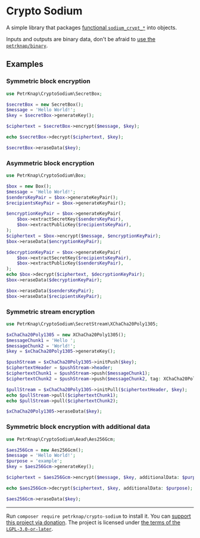 # Crypto Sodium

A simple library that packages [functional `sodium_crypt_*`](https://www.php.net/manual/en/book.sodium.php) into objects.

Inputs and outputs are binary data, don't be afraid to [use the `petrknap/binary`](https://github.com/petrknap/php-binary).


## Examples

### Symmetric block encryption

```php
use PetrKnap\CryptoSodium\SecretBox;

$secretBox = new SecretBox();
$message = 'Hello World!';
$key = $secretBox->generateKey();

$ciphertext = $secretBox->encrypt($message, $key);

echo $secretBox->decrypt($ciphertext, $key);

$secretBox->eraseData($key);
```

### Asymmetric block encryption

```php
use PetrKnap\CryptoSodium\Box;

$box = new Box();
$message = 'Hello World!';
$sendersKeyPair = $box->generateKeyPair();
$recipientsKeyPair = $box->generateKeyPair();

$encryptionKeyPair = $box->generateKeyPair(
    $box->extractSecretKey($sendersKeyPair),
    $box->extractPublicKey($recipientsKeyPair),
);
$ciphertext = $box->encrypt($message, $encryptionKeyPair);
$box->eraseData($encryptionKeyPair);

$decryptionKeyPair = $box->generateKeyPair(
    $box->extractSecretKey($recipientsKeyPair),
    $box->extractPublicKey($sendersKeyPair),
);
echo $box->decrypt($ciphertext, $decryptionKeyPair);
$box->eraseData($decryptionKeyPair);

$box->eraseData($sendersKeyPair);
$box->eraseData($recipientsKeyPair);
```

### Symmetric stream encryption

```php
use PetrKnap\CryptoSodium\SecretStream\XChaCha20Poly1305;

$xChaCha20Poly1305 = new XChaCha20Poly1305();
$messageChunk1 = 'Hello ';
$messageChunk2 = 'World!';
$key = $xChaCha20Poly1305->generateKey();

$pushStream = $xChaCha20Poly1305->initPush($key);
$ciphertextHeader = $pushStream->header;
$ciphertextChunk1 = $pushStream->push($messageChunk1);
$ciphertextChunk2 = $pushStream->push($messageChunk2, tag: XChaCha20Poly1305::TAG_FINAL);

$pullStream = $xChaCha20Poly1305->initPull($ciphertextHeader, $key);
echo $pullStream->pull($ciphertextChunk1);
echo $pullStream->pull($ciphertextChunk2);

$xChaCha20Poly1305->eraseData($key);
```

### Symmetric block encryption with additional data

```php
use PetrKnap\CryptoSodium\Aead\Aes256Gcm;

$aes256Gcm = new Aes256Gcm();
$message = 'Hello World!';
$purpose = 'example';
$key = $aes256Gcm->generateKey();

$ciphertext = $aes256Gcm->encrypt($message, $key, additionalData: $purpose);

echo $aes256Gcm->decrypt($ciphertext, $key, additionalData: $purpose);

$aes256Gcm->eraseData($key);
```

---

Run `composer require petrknap/crypto-sodium` to install it.
You can [support this project via donation](https://petrknap.github.io/donate.html).
The project is licensed under [the terms of the `LGPL-3.0-or-later`](./COPYING.LESSER).

